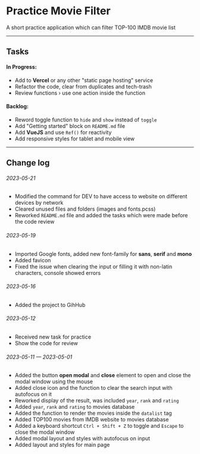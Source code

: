 # Practice Movie Filter

A short practice application which can filter TOP-100 IMDB movie list

---

## Tasks

#### In Progress:

- Add to **Vercel** or any other "static page hosting" service
- Refactor the code, clear from duplicates and tech-trash
- Review functions › use one action inside the function

#### Backlog:

- Reword toggle function to `hide` and `show` instead of `toggle`
- Add "Getting started" block on `README.md` file
- Add **VueJS** and use `Ref()` for reactivity
- Add responsive styles for tablet and mobile view

---

## Change log

###### 2023-05-21

- Modified the command for DEV to have access to website on different devices by network
- Cleared unused files and folders (images and fonts.pcss)
- Reworked `README.md` file and added the tasks which were made before the code review

###### 2023-05-19

- Imported Google fonts, added new font-family for **sans**, **serif** and **mono**
- Added favicon
- Fixed the issue when clearing the input or filling it with non-latin characters, console showed errors

###### 2023-05-16

- Added the project to GihHub

###### 2023-05-12

- Received new task for practice
- Show the code for review

###### 2023-05-11 — 2023-05-01

- Added the button **open modal** and **close** element to open and close the modal window using the mouse
- Added close icon and the function to clear the search input with autofocus on it
- Reworked display of the result, was included `year`, `rank` and `rating`
- Added `year`, `rank` and `rating` to movies database
- Added the function to render the movies inside the `datalist` tag
- Added TOP100 movies from IMDB website to movies database
- Added a keyboard shortcut `Ctrl + Shift + Z` to toggle and `Escape` to close the modal window
- Added modal layout and styles with autofocus on input
- Added layout and styles for main page
